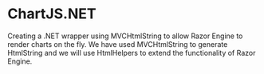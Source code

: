 # ChartJS.NET
Creating a .NET wrapper using MVCHtmlString to allow Razor Engine to render charts on the fly. We have used MVCHtmlString to generate HtmlString and we will use HtmlHelpers to extend the functionality of Razor Engine.
